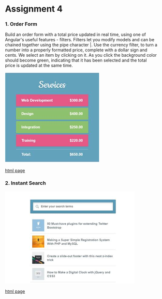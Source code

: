 # Assignment 4 
### 1. Order Form
Build an order form with a total price updated in real time, using one of Angular's useful features - filters. Filters let you modify models and can be chained together using the pipe character |. Use the currency filter, to turn a number into a properly formatted price, complete with a dollar sign and cents. We select an item by clicking on it. As you click the background color should become green, indicating that it has been selected and the total price is updated at the same time.


![picture](./q1.jpg)


[html page](./q1.html)

### 2. Instant Search
![picture](./q2.jpg)


[html page](./q2.html)
